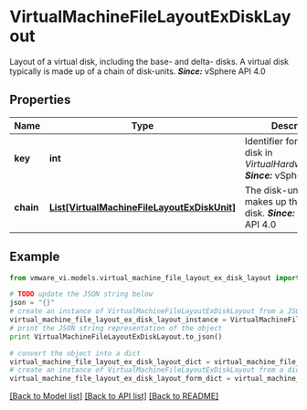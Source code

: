# VirtualMachineFileLayoutExDiskLayout

Layout of a virtual disk, including the base- and delta- disks.  A virtual disk typically is made up of a chain of disk-units.  ***Since:*** vSphere API 4.0 

## Properties
Name | Type | Description | Notes
------------ | ------------- | ------------- | -------------
**key** | **int** | Identifier for the virtual disk in *VirtualHardware.device*.  ***Since:*** vSphere API 4.0  | 
**chain** | [**List[VirtualMachineFileLayoutExDiskUnit]**](VirtualMachineFileLayoutExDiskUnit.md) | The disk-unit chain that makes up this virtual disk.  ***Since:*** vSphere API 4.0  | [optional] 

## Example

```python
from vmware_vi.models.virtual_machine_file_layout_ex_disk_layout import VirtualMachineFileLayoutExDiskLayout

# TODO update the JSON string below
json = "{}"
# create an instance of VirtualMachineFileLayoutExDiskLayout from a JSON string
virtual_machine_file_layout_ex_disk_layout_instance = VirtualMachineFileLayoutExDiskLayout.from_json(json)
# print the JSON string representation of the object
print VirtualMachineFileLayoutExDiskLayout.to_json()

# convert the object into a dict
virtual_machine_file_layout_ex_disk_layout_dict = virtual_machine_file_layout_ex_disk_layout_instance.to_dict()
# create an instance of VirtualMachineFileLayoutExDiskLayout from a dict
virtual_machine_file_layout_ex_disk_layout_form_dict = virtual_machine_file_layout_ex_disk_layout.from_dict(virtual_machine_file_layout_ex_disk_layout_dict)
```
[[Back to Model list]](../README.md#documentation-for-models) [[Back to API list]](../README.md#documentation-for-api-endpoints) [[Back to README]](../README.md)


